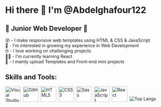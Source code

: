 # Hi there 👋 I'm @Abdelghafour122
## 🔰 Junior Web Developer 🔰

😵 - I make responsive web templates using HTML & CSS & JavaScript  
🧐 - I'm interested in growing my experience in Web Development  
🤓 - I love working on challenging projects  
👨‍💻 - I'm currently learning React  
🚀 - I mainly upload Templates and Front-end mini projects  

## Skills and Tools:  
<img align="left" alt="Visual Studio Code" width="50px" src="https://cdn.jsdelivr.net/gh/devicons/devicon/icons/vscode/vscode-original.svg" style="padding-right:4px;" />
<img align="left" alt="GitHub" width="50px" src="https://user-images.githubusercontent.com/3369400/139447912-e0f43f33-6d9f-45f8-be46-2df5bbc91289.png" style="padding-right:4px;" />
<img align="left" alt="HTML5" width="50px" src="https://cdn.jsdelivr.net/gh/devicons/devicon/icons/html5/html5-original.svg" style="padding-right:4px;" />
<img align="left" alt="CSS3" width="50px" src="https://camo.githubusercontent.com/2e496d4bfc6f753ddca87b521ce95c88219f77800212ffa6d4401ad368c82170/68747470733a2f2f63646e2e6a7364656c6976722e6e65742f67682f64657669636f6e732f64657669636f6e2f69636f6e732f637373332f637373332d6f726967696e616c2e737667" style="padding-right:4px;" />
<img align="left" alt="Sass" width="50px" src="https://cdn.jsdelivr.net/gh/devicons/devicon/icons/sass/sass-original.svg" style="padding-right:4px;" />
<img align="left" alt="JavaScript" width="50px" src="https://cdn.jsdelivr.net/gh/devicons/devicon/icons/javascript/javascript-original.svg" style="padding-right:4px;" /> 
<img align="left" alt="React" width="50px" src="https://cdn.jsdelivr.net/gh/devicons/devicon/icons/react/react-original.svg" style="padding-right:4px;" />  
</br>

![Top Langs](https://github-readme-stats.vercel.app/api/top-langs/?username=Abdelghafour122&theme=dark)  

<!--
**Abdelghafour122/Abdelghafour122** is a ✨ _special_ ✨ repository because its `README.md` (this file) appears on your GitHub profile.

Here are some ideas to get you started:

- 🔭 I’m currently working on ...
- 🌱 I’m currently learning ...
- 👯 I’m looking to collaborate on ...
- 🤔 I’m looking for help with ...
- 💬 Ask me about ...
- 📫 How to reach me: ...
- 😄 Pronouns: ...
- ⚡ Fun fact: ...
-->
